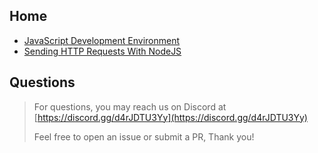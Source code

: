 ## Home

- [JavaScript Development Environment](https://pikaxyz420.github.io/guides/core/js-dev-env)
- [Sending HTTP Requests With NodeJS](https://pikaxyz420.github.io/guides/node/sending-http-requests)

## Questions

> For questions, you may reach us on Discord at [https://discord.gg/d4rJDTU3Yy](https://discord.gg/d4rJDTU3Yy)
>
> Feel free to open an issue or submit a PR, Thank you!
